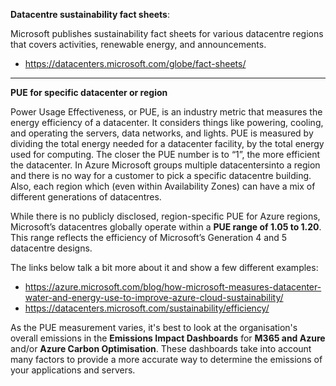 **Datacentre sustainability fact sheets**:

Microsoft publishes sustainability fact sheets for various datacentre regions that covers activities, renewable energy, and announcements. 
- https://datacenters.microsoft.com/globe/fact-sheets/

---

**PUE for specific datacenter or region**

Power Usage Effectiveness, or PUE, is an industry metric that measures the energy efficiency of a datacenter. It considers things like powering, cooling, and operating the servers, data networks, and lights. PUE is measured by dividing the total energy needed for a datacenter facility, by the total energy used for computing. The closer the PUE number is to “1”, the more efficient the datacenter. In Azure Microsoft groups multiple datacentersinto a region and there is no way for a customer to pick a specific datacentre building. Also, each region which (even within Availability Zones) can have a mix of different generations of datacentres.

While there is no publicly disclosed, region-specific PUE for Azure regions, Microsoft’s datacentres globally operate within a **PUE range of 1.05 to 1.20**. This range reflects the efficiency of Microsoft’s Generation 4 and 5 datacentre designs.

The links below talk a bit more about it and show a few different examples:

- https://azure.microsoft.com/blog/how-microsoft-measures-datacenter-water-and-energy-use-to-improve-azure-cloud-sustainability/
- https://datacenters.microsoft.com/sustainability/efficiency/

As the PUE measurement varies, it's best to look at the organisation's overall emissions in the **Emissions Impact Dashboards** for **M365 and Azure** and/or **Azure Carbon Optimisation**. These dashboards take into account many factors to provide a more accurate way to determine the emissions of your applications and servers.
